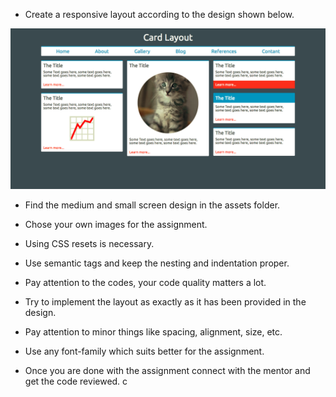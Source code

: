 - Create a responsive layout according to the design shown below.

![CSS Grid Assignment I](https://raw.githubusercontent.com/suraj122/AC-STYLE-images/master/css-grid/assignment-1/card.png)

- Find the medium and small screen design in the assets folder.

- Chose your own images for the assignment.

- Using CSS resets is necessary.

- Use semantic tags and keep the nesting and indentation proper.

- Pay attention to the codes, your code quality matters a lot.

- Try to implement the layout as exactly as it has been provided in the design.

- Pay attention to minor things like spacing, alignment, size, etc.

- Use any font-family which suits better for the assignment.

- Once you are done with the assignment connect with the mentor and get the code reviewed.
c
